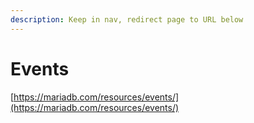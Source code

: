 ```yaml
---
description: Keep in nav, redirect page to URL below
---
```


# Events

[https://mariadb.com/resources/events/](https://mariadb.com/resources/events/)
